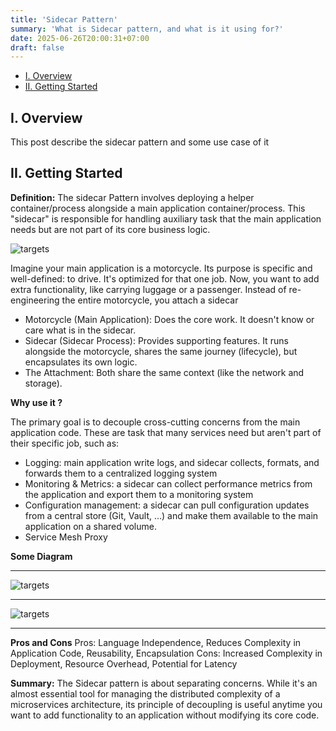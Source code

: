 ```yaml
---
title: 'Sidecar Pattern'
summary: 'What is Sidecar pattern, and what is it using for?'
date: 2025-06-26T20:00:31+07:00
draft: false
---
```


- [I. Overview](#i-overview)
- [II. Getting Started](#ii-getting-started)

## I. Overview
This post describe the sidecar pattern and some use case of it

## II. Getting Started

**Definition:** The sidecar Pattern involves deploying a helper container/process alongside a main application container/process. This "sidecar" is responsible for handling auxiliary task that the main application needs but are not part of its core business logic.

![targets](/img/tech/sidecar-picture.png)

Imagine your main application is a motorcycle. Its purpose is specific and well-defined: to drive. It's optimized for that one job. Now, you want to add extra functionality, like carrying luggage or a passenger. Instead of re-engineering the entire motorcycle, you attach a sidecar

  - Motorcycle (Main Application): Does the core work. It doesn't know or care what is in the sidecar.
  - Sidecar (Sidecar Process): Provides supporting features. It runs alongside the motorcycle, shares the same journey (lifecycle), but encapsulates its own logic.
  - The Attachment: Both share the same context (like the network and storage).

**Why use it ?**

The primary goal is to decouple cross-cutting concerns from the main application code. These are task that many services need but aren't part of their specific job, such as:
  - Logging: main application write logs, and sidecar collects, formats, and forwards them to a centralized logging system
  - Monitoring & Metrics: a sidecar can collect performance metrics from the application and export them to a monitoring system
  - Configuration management: a sidecar can pull configuration updates from a central store (Git, Vault, ...) and make them available to the main application on a shared volume.
  - Service Mesh Proxy

**Some Diagram**

---
![targets](/img/tech/logging-sidecar.png)

---
![targets](/img/tech/git-sync-sidecar.png)

---
**Pros and Cons**
Pros: Language Independence, Reduces Complexity in Application Code, Reusability, Encapsulation
Cons: Increased Complexity in Deployment, Resource Overhead, Potential for Latency

**Summary:** The Sidecar pattern is about separating concerns. While it's an almost essential tool for managing the distributed complexity of a microservices architecture, its principle of decoupling is useful anytime you want to add functionality to an application without modifying its core code.